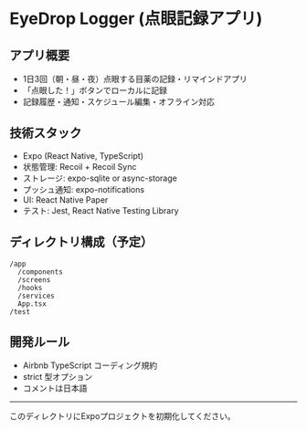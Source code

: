 # EyeDrop Logger (点眼記録アプリ)

## アプリ概要
- 1日3回（朝・昼・夜）点眼する目薬の記録・リマインドアプリ
- 「点眼した！」ボタンでローカルに記録
- 記録履歴・通知・スケジュール編集・オフライン対応

## 技術スタック
- Expo (React Native, TypeScript)
- 状態管理: Recoil + Recoil Sync
- ストレージ: expo-sqlite or async-storage
- プッシュ通知: expo-notifications
- UI: React Native Paper
- テスト: Jest, React Native Testing Library

## ディレクトリ構成（予定）
```
/app
  /components
  /screens
  /hooks
  /services
  App.tsx
/test
```

## 開発ルール
- Airbnb TypeScript コーディング規約
- strict 型オプション
- コメントは日本語

---

このディレクトリにExpoプロジェクトを初期化してください。

